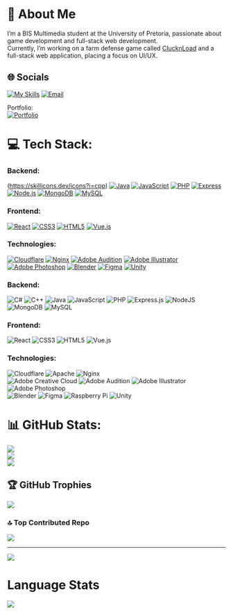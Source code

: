 # 💫 About Me
I’m a BIS Multimedia student at the University of Pretoria, passionate about game development and full-stack web development.  
Currently, I’m working on a farm defense game called [ClucknLoad](https://github.com/DMR-Studios/Cluck-N-Load/tree/prod) and a full-stack web application, placing a focus on UI/UX.


## 🌐 Socials
[![My Skills](https://skillicons.dev/icons?i=linkedin)](https://www.linkedin.com/in/ruan-le-roux-757792231/)
[![Email](https://skillicons.dev/icons?i=gmail)](mailto:puan35.leroux@gmail.com)  

Portfolio:  
[![Portfolio](https://skillicons.dev/icons?i=devto)](https://ruanleroux.dev/)

# 💻 Tech Stack:

### Backend:
(https://skillicons.dev/icons?i=cpp)
[![Java](https://skillicons.dev/icons?i=java)](https://www.java.com/)
[![JavaScript](https://skillicons.dev/icons?i=javascript)](https://developer.mozilla.org/en-US/docs/Web/JavaScript)
[![PHP](https://skillicons.dev/icons?i=php)](https://www.php.net/)
[![Express](https://skillicons.dev/icons?i=express)](https://expressjs.com/)
[![Node.js](https://skillicons.dev/icons?i=nodejs)](https://nodejs.org/)
[![MongoDB](https://skillicons.dev/icons?i=mongodb)](https://www.mongodb.com/)
[![MySQL](https://skillicons.dev/icons?i=mysql)](https://www.mysql.com/)

### Frontend:
[![React](https://skillicons.dev/icons?i=react)](https://reactjs.org/)
[![CSS3](https://skillicons.dev/icons?i=css)](https://developer.mozilla.org/en-US/docs/Web/CSS)
[![HTML5](https://skillicons.dev/icons?i=html)](https://developer.mozilla.org/en-US/docs/Web/HTML)
[![Vue.js](https://skillicons.dev/icons?i=vue)](https://vuejs.org/)

### Technologies:
[![Cloudflare](https://skillicons.dev/icons?i=cloudflare)](https://www.cloudflare.com/)
[![Nginx](https://skillicons.dev/icons?i=nginx)](https://www.nginx.com/)
[![Adobe Audition](https://skillicons.dev/icons?i=audition)](https://www.adobe.com/products/audition.html)
[![Adobe Illustrator](https://skillicons.dev/icons?i=illustrator)](https://www.adobe.com/products/illustrator.html)
[![Adobe Photoshop](https://skillicons.dev/icons?i=photoshop)](https://www.adobe.com/products/photoshop.html)
[![Blender](https://skillicons.dev/icons?i=blender)](https://www.blender.org/)
[![Figma](https://skillicons.dev/icons?i=figma)](https://www.figma.com/)
[![Unity](https://skillicons.dev/icons?i=unity)](https://unity.com/)
### Backend:
![C#](https://img.shields.io/badge/c%23-%23239120.svg?style=for-the-badge&logo=csharp&logoColor=white) ![C++](https://img.shields.io/badge/c++-%2300599C.svg?style=for-the-badge&logo=c%2B%2B&logoColor=white) ![Java](https://img.shields.io/badge/java-%23ED8B00.svg?style=for-the-badge&logo=openjdk&logoColor=white) ![JavaScript](https://img.shields.io/badge/javascript-%23323330.svg?style=for-the-badge&logo=javascript&logoColor=%23F7DF1E) ![PHP](https://img.shields.io/badge/php-%23777BB4.svg?style=for-the-badge&logo=php&logoColor=white) ![Express.js](https://img.shields.io/badge/express.js-%23404d59.svg?style=for-the-badge&logo=express&logoColor=%2361DAFB) ![NodeJS](https://img.shields.io/badge/node.js-6DA55F?style=for-the-badge&logo=node.js&logoColor=white) ![MongoDB](https://img.shields.io/badge/MongoDB-%234ea94b.svg?style=for-the-badge&logo=mongodb&logoColor=white) ![MySQL](https://img.shields.io/badge/mysql-4479A1.svg?style=for-the-badge&logo=mysql&logoColor=white)

### Frontend:
![React](https://img.shields.io/badge/react-%2320232a.svg?style=for-the-badge&logo=react&logoColor=%2361DAFB) ![CSS3](https://img.shields.io/badge/css3-%231572B6.svg?style=for-the-badge&logo=css3&logoColor=white) ![HTML5](https://img.shields.io/badge/html5-%23E34F26.svg?style=for-the-badge&logo=html5&logoColor=white) ![Vue.js](https://img.shields.io/badge/vue.js-%2335495e.svg?style=for-the-badge&logo=vuedotjs&logoColor=%234FC08D)

### Technologies:
![Cloudflare](https://img.shields.io/badge/Cloudflare-F38020?style=for-the-badge&logo=Cloudflare&logoColor=white)  ![Apache](https://img.shields.io/badge/apache-%23D42029.svg?style=for-the-badge&logo=apache&logoColor=white) ![Nginx](https://img.shields.io/badge/nginx-%23009639.svg?style=for-the-badge&logo=nginx&logoColor=white)  
![Adobe Creative Cloud](https://img.shields.io/badge/Adobe%20Creative%20Cloud-DA1F26.svg?style=for-the-badge&logo=Adobe%20Creative%20Cloud&logoColor=white) ![Adobe Audition](https://img.shields.io/badge/Adobe%20Audition-9999FF.svg?style=for-the-badge&logo=Adobe%20Audition&logoColor=white) ![Adobe Illustrator](https://img.shields.io/badge/adobe%20illustrator-%23FF9A00.svg?style=for-the-badge&logo=adobe%20illustrator&logoColor=white) 
![Adobe Photoshop](https://img.shields.io/badge/adobe%20photoshop-%2331A8FF.svg?style=for-the-badge&logo=adobe%20photoshop&logoColor=white)  
![Blender](https://img.shields.io/badge/blender-%23F5792A.svg?style=for-the-badge&logo=blender&logoColor=white) ![Figma](https://img.shields.io/badge/figma-%23F24E1E.svg?style=for-the-badge&logo=figma&logoColor=white) ![Raspberry Pi](https://img.shields.io/badge/-Raspberry_Pi-C51A4A?style=for-the-badge&logo=Raspberry-Pi) ![Unity](https://img.shields.io/badge/unity-%23000000.svg?style=for-the-badge&logo=unity&logoColor=white)

# 📊 GitHub Stats:
![](https://github-readme-stats.vercel.app/api?username=Ruan-le-Roux&theme=dark&hide_border=false&include_all_commits=true&count_private=true)<br/>
![](https://nirzak-streak-stats.vercel.app/?user=Ruan-le-Roux&theme=dark&hide_border=false)<br/>
![](https://github-readme-stats.vercel.app/api/top-langs/?username=Ruan-le-Roux&theme=dark&hide_border=false&include_all_commits=true&count_private=true&layout=compact)

## 🏆 GitHub Trophies
![](https://github-profile-trophy.vercel.app/?username=Ruan-le-Roux&theme=radical&no-frame=false&no-bg=true&margin-w=4)

### 🔝 Top Contributed Repo
![](https://github-contributor-stats.vercel.app/api?username=Ruan-le-Roux&limit=5&theme=dark&combine_all_yearly_contributions=true)

---
[![](https://visitcount.itsvg.in/api?id=Ruan-le-Roux&icon=0&color=0)](https://visitcount.itsvg.in)

# Language Stats
<img src="https://wakatime.com/share/@cf431d06-74ce-468f-96af-22175b41dfb0/dd840f39-159b-4165-b0cb-8839d34420bb.svg"/>

